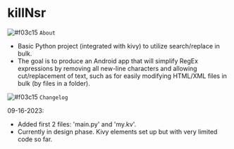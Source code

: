 # killNsr
![#f03c15](https://www.iconsdb.com/icons/download/color/f03c15/circle-16.png) `About`

- Basic Python project (integrated with kivy) to utilize search/replace in bulk.
- The goal is to produce an Android app that will simplify RegEx expressions by removing all new-line characters and allowing cut/replacement of text, such as for easily modifying HTML/XML files in bulk (by files in a folder).

![#f03c15](https://www.iconsdb.com/icons/download/color/f03c15/circle-16.png) `Changelog`

09-16-2023:
- Added first 2 files: 'main.py' and 'my.kv'.
- Currently in design phase. Kivy elements set up but with very limited code so far. 
